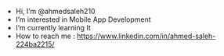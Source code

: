 - Hi, I’m @ahmedsaleh210
- I’m interested in Mobile App Development
- I’m currently learning It
- How to reach me : https://www.linkedin.com/in/ahmed-saleh-224ba2215/

<!---
ahmedsaleh210/ahmedsaleh210 is a ✨ special ✨ repository because its `README.md` (this file) appears on your GitHub profile.
You can click the Preview link to take a look at your changes.
--->

